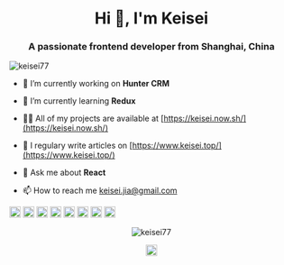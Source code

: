 <h1 align="center">Hi 👋, I'm Keisei</h1>
<h3 align="center">A passionate frontend developer from Shanghai, China</h3>

<p align="left"> <img src="https://komarev.com/ghpvc/?username=keisei77" alt="keisei77" /> </p>

- 🔭 I’m currently working on **Hunter CRM**

- 🌱 I’m currently learning **Redux**

- 👨‍💻 All of my projects are available at [https://keisei.now.sh/](https://keisei.now.sh/)

- 📝 I regulary write articles on [https://www.keisei.top/](https://www.keisei.top/)

- 💬 Ask me about **React**

- 📫 How to reach me <keisei.jia@gmail.com>

<p align="left"><img src="https://devicons.github.io/devicon/devicon.git/icons/vuejs/vuejs-original-wordmark.svg" alt="vuejs" width="20" height="20"/> <img src="https://devicons.github.io/devicon/devicon.git/icons/react/react-original-wordmark.svg" alt="react" width="20" height="20"/> <img src="https://devicons.github.io/devicon/devicon.git/icons/coffeescript/coffeescript-original-wordmark.svg" alt="coffeescript" width="20" height="20"/> <img src="https://devicons.github.io/devicon/devicon.git/icons/docker/docker-original-wordmark.svg" alt="docker" width="20" height="20"/> <img src="https://devicons.github.io/devicon/devicon.git/icons/typescript/typescript-original.svg" alt="typescript" width="20" height="20"/> <img src="https://devicons.github.io/devicon/devicon.git/icons/nodejs/nodejs-original-wordmark.svg" alt="nodejs" width="20" height="20"/> <img src="https://devicons.github.io/devicon/devicon.git/icons/redux/redux-original.svg" alt="redux" width="20" height="20"/> <img src="https://devicons.github.io/devicon/devicon.git/icons/webpack/webpack-original.svg" alt="webpack" width="20" height="20"/></p><p align="center"> <img src="https://github-readme-stats.vercel.app/api?username=keisei77&show_icons=true" alt="keisei77" /> </p>

<p align="center">
<a href="https://stackoverflow.com/users/6796500" target="blank"><img align="center" src="https://cdn.jsdelivr.net/npm/simple-icons@3.0.1/icons/stackoverflow.svg" alt="6796500" height="20" width="20" /></a>
</p>
